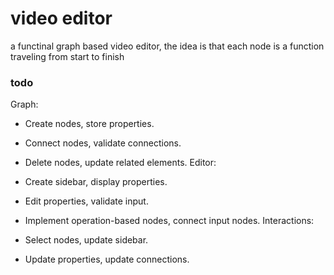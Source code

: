 # video editor 
a functinal graph based video editor, the idea is that each node is a function traveling from start to finish

### todo
Graph:

- Create nodes, store properties.
- Connect nodes, validate connections.
- Delete nodes, update related elements.
Editor:

- Create sidebar, display properties.
- Edit properties, validate input.
- Implement operation-based nodes, connect input nodes.
Interactions:

- Select nodes, update sidebar.
- Update properties, update connections.
